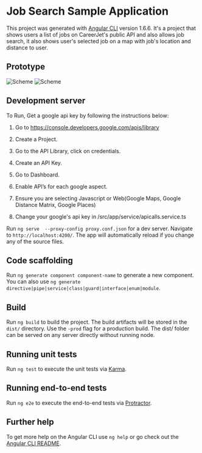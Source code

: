 # Job Search Sample Application

This project was generated with [Angular CLI](https://github.com/angular/angular-cli) version 1.6.6.
It's a project that shows users a list of jobs on CareerJet's public API and also allows job search,
it also shows user's selected job on a map with job's location and distance to user.

## Prototype

![Scheme](./WebSearch.gif)
![Scheme](./JobSearch.gif)

## Development server

To Run, Get a google api key by following the instructions below: 

1. Go to https://console.developers.google.com/apis/library

2. Create a Project.

3. Go to the API Library, click on credentials.

4. Create an API Key.

5. Go to Dashboard.

6. Enable API’s for each google aspect.

7. Ensure you are selecting Javascript or Web(Google Maps, Google Distance Matrix, Google Places)
 
8. Change your google's api key in /src/app/service/apicalls.service.ts

Run `ng serve  --proxy-config proxy.conf.json` for a dev server. Navigate to `http://localhost:4200/`. The app will automatically reload if you change any of the source files.

## Code scaffolding

Run `ng generate component component-name` to generate a new component. You can also use `ng generate directive|pipe|service|class|guard|interface|enum|module`.

## Build

Run `ng build` to build the project. The build artifacts will be stored in the `dist/` directory. Use the `-prod` flag for a production build.
The dist/ folder can be served on any server directly without running node.

## Running unit tests

Run `ng test` to execute the unit tests via [Karma](https://karma-runner.github.io).

## Running end-to-end tests

Run `ng e2e` to execute the end-to-end tests via [Protractor](http://www.protractortest.org/).

## Further help

To get more help on the Angular CLI use `ng help` or go check out the [Angular CLI README](https://github.com/angular/angular-cli/blob/master/README.md).

